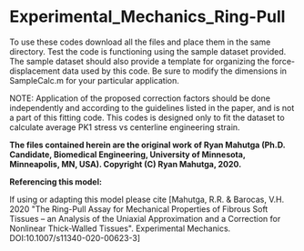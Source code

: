 # Experimental_Mechanics_Ring-Pull

To use these codes download all the files and place them in the same directory. 
Test the code is functioning using the sample dataset provided. 
The sample dataset should also provide a template for organizing the force-displacement data used by this code.
Be sure to modify the dimensions in SampleCalc.m for your particular application.

NOTE: Application of the proposed correction factors should be done independently and according to the guidelines listed in the paper, and is not a part of this fitting code.
This codes is designed only to fit the dataset to calculate average PK1 stress vs centerline engineering strain.

**The files contained herein are the original work of Ryan Mahutga (Ph.D. Candidate, Biomedical Engineering, University of Minnesota, Minneapolis, MN, USA). Copyright (C) Ryan Mahutga, 2020.**

**Referencing this model:**

If using or adapting this model please cite [Mahutga, R.R. & Barocas, V.H. 2020 "The Ring-Pull Assay for Mechanical Properties of Fibrous Soft Tissues – an Analysis of the Uniaxial Approximation and a Correction for Nonlinear Thick-Walled Tissues". Experimental Mechanics. DOI:10.1007/s11340-020-00623-3]